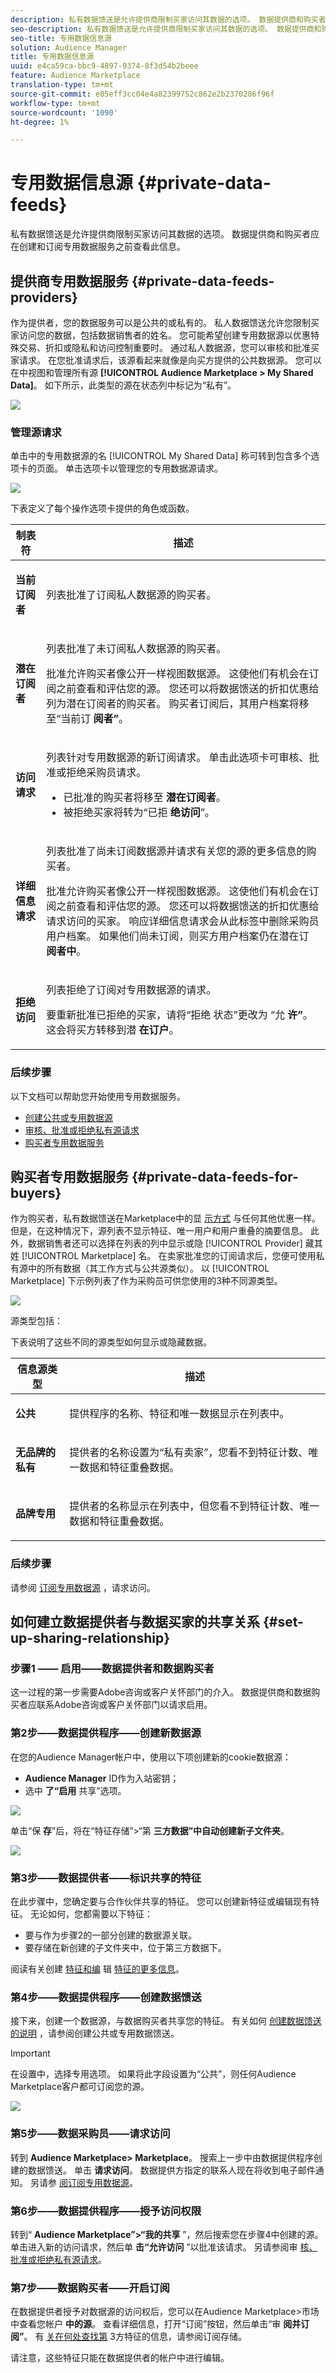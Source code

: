 ```yaml
---
description: 私有数据馈送是允许提供商限制买家访问其数据的选项。 数据提供商和购买者应在创建和订阅专用数据服务之前查看此信息。
seo-description: 私有数据馈送是允许提供商限制买家访问其数据的选项。 数据提供商和购买者应在创建和订阅专用数据服务之前查看此信息。
seo-title: 专用数据信息源
solution: Audience Manager
title: 专用数据信息源
uuid: e4ca59ca-bbc9-4897-9374-8f3d54b2beee
feature: Audience Marketplace
translation-type: tm+mt
source-git-commit: e05eff3cc04e4a82399752c862e2b2370286f96f
workflow-type: tm+mt
source-wordcount: '1090'
ht-degree: 1%

---
```



# 专用数据信息源 {#private-data-feeds}

私有数据馈送是允许提供商限制买家访问其数据的选项。 数据提供商和购买者应在创建和订阅专用数据服务之前查看此信息。

<!-- c_marketplace_privatefeed.xml -->

## 提供商专用数据服务 {#private-data-feeds-providers}

作为提供者，您的数据服务可以是公共的或私有的。 私人数据馈送允许您限制买家访问您的数据，包括数据销售者的姓名。 您可能希望创建专用数据源以优惠特殊交易、折扣或隐私和访问控制重要时。 通过私人数据源，您可以审核和批准买家请求。 在您批准请求后，该源看起来就像是向买方提供的公共数据源。 您可以在中视图和管理所有源 **[!UICONTROL Audience Marketplace > My Shared Data]**。 如下所示，此类型的源在状态列中标记为“私有”。

![](assets/my_shared_data.png)

### 管理源请求

单击中的专用数据源的名 [!UICONTROL My Shared Data] 称可转到包含多个选项卡的页面。 单击选项卡以管理您的专用数据源请求。

![](assets/shared_data_tabs.png)

下表定义了每个操作选项卡提供的角色或函数。

<table id="table_AFB429CA52A34658859448D9A5215F9F"> 
 <thead> 
  <tr> 
   <th colname="col1" class="entry"> 制表符 </th> 
   <th colname="col2" class="entry"> 描述 </th> 
  </tr> 
 </thead>
 <tbody> 
  <tr> 
   <td colname="col1"> <p> <b><span class="uicontrol"> 当前订阅者</span></b> </p> </td> 
   <td colname="col2"> <p>列表批准了订阅私人数据源的购买者。 </p> </td> 
  </tr> 
  <tr> 
   <td colname="col1"> <p> <b><span class="uicontrol"> 潜在订阅者</span></b> </p> </td> 
   <td colname="col2"> <p>列表批准了未订阅私人数据源的购买者。 </p> <p>批准允许购买者像公开一样视图数据源。 这使他们有机会在订阅之前查看和评估您的源。 您还可以将数据馈送的折扣优惠给列为潜在订阅者的购买者。 购买者订阅后，其用户档案将移至“当前订 <b><span class="uicontrol"> 阅者”</span></b>。 </p> </td>
  </tr> 
  <tr> 
   <td colname="col1"> <p> <b><span class="uicontrol"> 访问请求</span></b> </p> </td>
   <td colname="col2"> <p>列表针对专用数据源的新订阅请求。 单击此选项卡可审核、批准或拒绝采购员请求。 </p>
    <ul id="ul_BE0A835A90B14C05B3F63226B79D052D"> 
     <li id="li_2C5686CEB6F4430BA18AED5AD75C330A">已批准的购买者将移至 <b><span class="uicontrol"> 潜在订阅者</span></b>。 </li>
     <li id="li_929591FCF81E43A3881813BDBD3AC278">被拒绝买家将转为“已拒 <b><span class="uicontrol"> 绝访问</span></b>”。 </li>
    </ul> </td>
  </tr>
  <tr> 
   <td colname="col1"> <p> <b><span class="uicontrol"> 详细信息请求</span></b> </p> </td>
   <td colname="col2"> <p>列表批准了尚未订阅数据源并请求有关您的源的更多信息的购买者。 </p> <p>批准允许购买者像公开一样视图数据源。 这使他们有机会在订阅之前查看和评估您的源。 您还可以将数据馈送的折扣优惠给请求访问的买家。 响应详细信息请求会从此标签中删除采购员用户档案。 如果他们尚未订阅，则买方用户档案仍在潜在订 <b><span class="uicontrol"> 阅者中</span></b>。 </p> </td>
  </tr>
  <tr> 
   <td colname="col1"> <p> <b><span class="uicontrol"> 拒绝访问</span></b> </p> </td> 
   <td colname="col2"> <p>列表拒绝了订阅对专用数据源的请求。 </p> <p>要重新批准已拒绝的买家，请将“拒绝 <span class="wintitle"> 状态”更改为</span> “允 <b><span class="uicontrol"> 许”</span></b>。 这会将买方转移到潜 <b><span class="uicontrol"> 在订户</span></b>。 </p> </td> 
  </tr> 
 </tbody> 
</table>

### 后续步骤

以下文档可以帮助您开始使用专用数据服务。

* [创建公共或专用数据源](../../features/audience-marketplace/marketplace-data-providers/marketplace-create-manage-feeds.md#create-public-private-data-feed)
* [审核、批准或拒绝私有源请求](../../features/audience-marketplace/marketplace-data-providers/marketplace-create-manage-feeds.md#manage-private-requests)
* [购买者专用数据服务](../../features/audience-marketplace/marketplace-private-feeds.md#private-data-feeds-for-buyers)

## 购买者专用数据服务 {#private-data-feeds-for-buyers}

作为购买者，私有数据馈送在Marketplace中的显 [示方式](../../features/audience-marketplace/marketplace-data-buyers/marketplace-data-buyers.md#about-marketplace) 与任何其他优惠一样。 但是，在这种情况下，源列表不显示特征、唯一用户和用户重叠的摘要信息。 此外，数据销售者还可以选择在列表的列中显示或隐 [!UICONTROL Provider] 藏其姓 [!UICONTROL Marketplace] 名。 在卖家批准您的订阅请求后，您便可使用私有源中的所有数据（其工作方式与公共源类似）。 以 [!UICONTROL Marketplace] 下示例列表了作为采购员可供您使用的3种不同源类型。

![](assets/buyer_marketplace.png)

源类型包括：

下表说明了这些不同的源类型如何显示或隐藏数据。

<table id="table_41D4A798ACF548A3A03ACB427CA4652D"> 
 <thead> 
  <tr> 
   <th colname="col1" class="entry"> 信息源类型 </th> 
   <th colname="col2" class="entry"> 描述 </th> 
  </tr> 
 </thead>
 <tbody> 
  <tr> 
   <td colname="col1"> <p><b><span class="uicontrol"> 公共</span></b> </p> </td> 
   <td colname="col2"> <p>提供程序的名称、特征和唯一数据显示在列表中。 </p> </td> 
  </tr> 
  <tr> 
   <td colname="col1"> <p><b><span class="uicontrol"> 无品牌的私有</span></b> </p> </td> 
   <td colname="col2"> <p>提供者的名称设置为“私有卖家”，您看不到特征计数、唯一数据和特征重叠数据。 </p> </td> 
  </tr> 
  <tr> 
   <td colname="col1"> <p><b><span class="uicontrol"> 品牌专用</span></b> </p> </td> 
   <td colname="col2"> <p>提供者的名称显示在列表中，但您看不到特征计数、唯一数据和特征重叠数据。 </p> </td> 
  </tr> 
 </tbody> 
</table>

### 后续步骤

请参阅 [订阅专用数据源](../../features/audience-marketplace/marketplace-data-buyers/marketplace-manage-subscriptions.md#subscript-private-data-feed) ，请求访问。

## 如何建立数据提供者与数据买家的共享关系 {#set-up-sharing-relationship}

### 步骤1 —— 启用——数据提供者和数据购买者

这一过程的第一步需要Adobe咨询或客户关怀部门的介入。 数据提供商和数据购买者应联系Adobe咨询或客户关怀部门以请求启用。

### 第2步——数据提供程序——创建新数据源

在您的Audience Manager帐户中，使用以下项创建新的cookie数据源：

* **Audience Manager** ID作为入站密钥；
* 选中 **了“启用** 共享”选项。

![](assets/create-datasource.png)

单击“保 **存**”后，将在“特征存储”>“第 **三方数据”中自动创建新子文件夹**。

![](assets/folder-structure.png)

### 第3步——数据提供者——标识共享的特征

在此步骤中，您确定要与合作伙伴共享的特征。 您可以创建新特征或编辑现有特征。 无论如何，您都需要以下特征：

* 要与作为步骤2的一部分创建的数据源关联。
* 要存储在新创建的子文件夹中，位于第三方数据下。

阅读有关创建 [特征和编](/help/using/features/traits/create-onboarded-rule-based-traits.md) 辑 [特征的更多信息](/help/using/features/traits/manage-trait-rules.md#edit-trait)。

### 第4步——数据提供程序——创建数据馈送

接下来，创建一个数据源，与数据购买者共享您的特征。 有关如何 [创建数据馈送的说明](/help/using/features/audience-marketplace/marketplace-data-providers/marketplace-create-manage-feeds.md) ，请参阅创建公共或专用数据馈送。

>[!IMPORTANT]
>
>在设置中，选择专用选项。 如果将此字段设置为“公共”，则任何Audience Marketplace客户都可订阅您的源。

![](assets/create-data-feed.png)

### 第5步——数据采购员——请求访问

转到 **Audience Marketplace> Marketplace**。 搜索上一步中由数据提供程序创建的数据馈送。 单击 **请求访问**。 数据提供方指定的联系人现在将收到电子邮件通知。 另请参 [阅订阅专用数据源](/help/using/features/audience-marketplace/marketplace-data-buyers/marketplace-manage-subscriptions.md#subscript-private-data-feed)。

### 第6步——数据提供程序——授予访问权限

转到“ **Audience Marketplace”>“我的共享** ”，然后搜索您在步骤4中创建的源。 单击进入新的访问请求，然后单 **击“允许访问** ”以批准该请求。 另请参阅审 [核、批准或拒绝私有源请求](/help/using/features/audience-marketplace/marketplace-data-providers/marketplace-create-manage-feeds.md#manage-private-requests)。

### 第7步——数据购买者——开启订阅

在数据提供者授予对数据源的访问权后，您可以在Audience Marketplace>市场中查看您帐户 **中的源**。 查看详细信息，打开“订阅”按钮，然后单击“审 **阅并订阅”**。 有 [关在何处查找第](/help/using/features/audience-marketplace/marketplace-data-buyers/marketplace-manage-subscriptions.md#find-subscribed-data-fee) 3方特征的信息，请参阅订阅存储。

请注意，这些特征只能在数据提供者的帐户中进行编辑。




